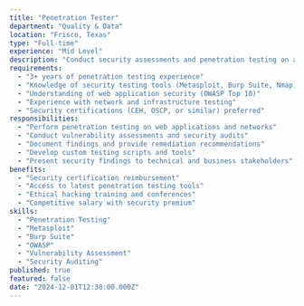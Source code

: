 ```yaml
---
title: "Penetration Tester"
department: "Quality & Data"
location: "Frisco, Texas"
type: "Full-time"
experience: "Mid Level"
description: "Conduct security assessments and penetration testing on applications and infrastructure. Identify vulnerabilities and provide recommendations for security improvements."
requirements:
  - "3+ years of penetration testing experience"
  - "Knowledge of security testing tools (Metasploit, Burp Suite, Nmap)"
  - "Understanding of web application security (OWASP Top 10)"
  - "Experience with network and infrastructure testing"
  - "Security certifications (CEH, OSCP, or similar) preferred"
responsibilities:
  - "Perform penetration testing on web applications and networks"
  - "Conduct vulnerability assessments and security audits"
  - "Document findings and provide remediation recommendations"
  - "Develop custom testing scripts and tools"
  - "Present security findings to technical and business stakeholders"
benefits:
  - "Security certification reimbursement"
  - "Access to latest penetration testing tools"
  - "Ethical hacking training and conferences"
  - "Competitive salary with security premium"
skills:
  - "Penetration Testing"
  - "Metasploit"
  - "Burp Suite"
  - "OWASP"
  - "Vulnerability Assessment"
  - "Security Auditing"
published: true
featured: false
date: "2024-12-01T12:30:00.000Z"
---
```

